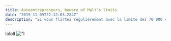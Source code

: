 ```yaml
---
title: Autoentrepreneurs, beware of Malt's limits
date: "2019-11-09T22:12:03.284Z"
description: "Si vous flirtez régulièrement avec la limite des 70 000 euros de chiffre d’affaire annuel qui est imposé à tous les autoentrepreneurs,"
---
```

lololl
!["l](./effects.jpg)